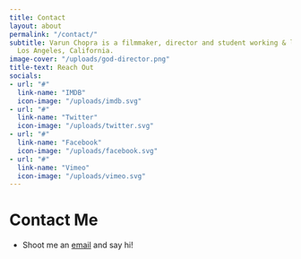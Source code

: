 ```yaml
---
title: Contact
layout: about
permalink: "/contact/"
subtitle: Varun Chopra is a filmmaker, director and student working & living out of sunny
  Los Angeles, California.
image-cover: "/uploads/god-director.png"
title-text: Reach Out
socials:
- url: "#"
  link-name: "IMDB"
  icon-image: "/uploads/imdb.svg"
- url: "#"
  link-name: "Twitter"
  icon-image: "/uploads/twitter.svg"
- url: "#"
  link-name: "Facebook"
  icon-image: "/uploads/facebook.svg"
- url: "#"
  link-name: "Vimeo"
  icon-image: "/uploads/vimeo.svg"
---
```


# Contact Me

- Shoot me an [email](mailto:varun0693@gmail.com) and say hi!
